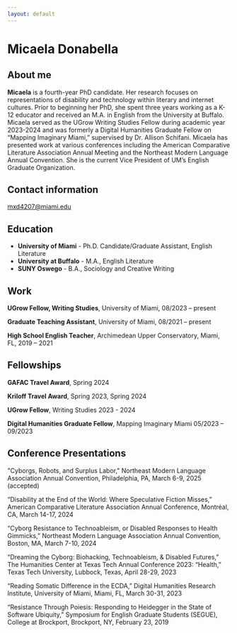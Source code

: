 ```yaml
---
layout: default
---
```

# Micaela Donabella

## About me

**Micaela** is a fourth-year PhD candidate. Her research focuses on representations of disability and technology within literary and internet cultures. Prior to beginning her PhD, she spent three years working as a K-12 educator and received an M.A. in English from the University at Buffalo. Micaela served as the UGrow Writing Studies Fellow during academic year 2023-2024 and was formerly a Digital Humanities Graduate Fellow on “Mapping Imaginary Miami,” supervised by Dr. Allison Schifani. Micaela has presented work at various conferences including the American Comparative Literature Association Annual Meeting and the Northeast Modern Language Annual Convention. She is the current Vice President of UM’s English Graduate Organization.

## Contact information
mxd4207@miami.edu

## Education

- **University of Miami** - Ph.D. Candidate/Graduate Assistant, English Literature
- **University at Buffalo** - M.A., English Literature
- **SUNY Oswego** - B.A., Sociology and Creative Writing

## Work

**UGrow Fellow, Writing Studies**, University of Miami, 08/2023 – present

**Graduate Teaching Assistant**, University of Miami, 08/2021 – present 

**High School English Teacher**, Archimedean Upper Conservatory, Miami, FL, 2019 – 2021

## Fellowships
**GAFAC Travel Award**, Spring 2024

**Kriloff Travel Award**, Spring 2023, Spring 2024

**UGrow Fellow**, Writing Studies 2023 - 2024

**Digital Humanities Graduate Fellow**, Mapping Imaginary Miami 05/2023 – 09/2023

## Conference Presentations 
"Cyborgs, Robots, and Surplus Labor," Northeast Modern Language Association Annual Convention, Philadelphia, PA, March 6-9, 2025 (accepted)

“Disability at the End of the World: Where Speculative Fiction Misses,” American Comparative Literature Association Annual Conference, Montréal, CA, March 14-17, 2024

“Cyborg Resistance to Technoableism, or Disabled Responses to Health Gimmicks,” Northeast Modern Language Association Annual Convention, Boston, MA, March 7-10, 2024

“Dreaming the Cyborg: Biohacking, Technoableism, & Disabled Futures,” The Humanities Center at Texas Tech Annual Conference 2023: “Health,” Texas Tech University, Lubbock, Texas, April 28-29, 2023

“Reading Somatic Difference in the ECDA,” Digital Humanities Research Institute, University of Miami, Miami, FL, March 30-31, 2023

“Resistance Through Poiesis: Responding to Heidegger in the State of Software Ubiquity,” Symposium for English Graduate Students (SEGUE), College at Brockport, Brockport, NY, February 23, 2019



